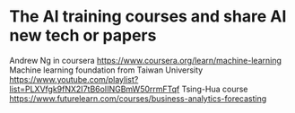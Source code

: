 # The AI training courses and share AI new tech or papers
Andrew Ng in coursera
https://www.coursera.org/learn/machine-learning
Machine learning foundation from Taiwan University
https://www.youtube.com/playlist?list=PLXVfgk9fNX2I7tB6oIINGBmW50rrmFTqf
Tsing-Hua course
https://www.futurelearn.com/courses/business-analytics-forecasting


